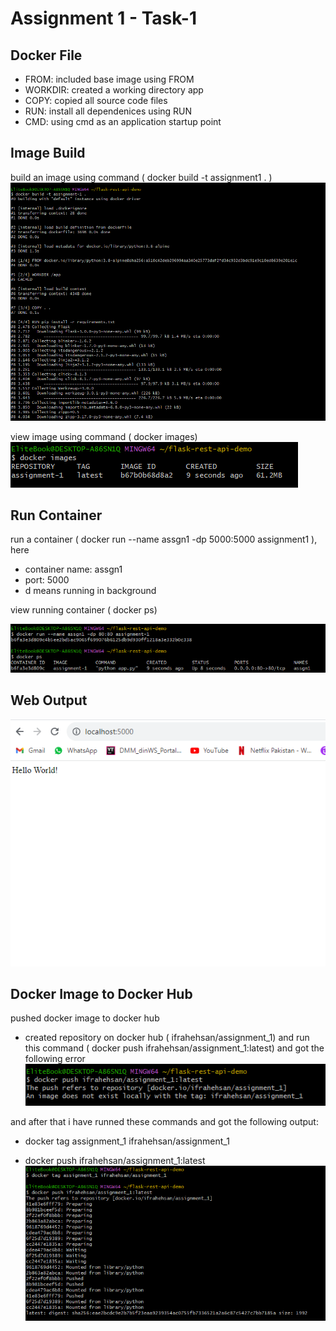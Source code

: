 # Assignment 1 - Task-1

## Docker File
- FROM: included base image using FROM
- WORKDIR: created a working directory app
- COPY: copied all source code files
- RUN: install all dependenices using RUN
- CMD: using cmd as an application startup point

## Image Build
build an image using command ( docker build -t assignment1 . )
![image build command and output](image.png)

view image using command ( docker images)
![docker images](image-2.png)

## Run Container
run a container ( docker run --name assgn1 -dp 5000:5000 assignment1 ), here

- container name: assgn1
- port: 5000
- d means running in background

view running container ( docker ps)

![run and view container](image-3.png)

## Web Output
![Output](image-4.png)


## Docker Image to Docker Hub
pushed docker image to docker hub
- created repository on docker hub  ( ifrahehsan/assignment_1) and run this command ( docker push ifrahehsan/assignment_1:latest) and got the following error
![error image](image-5.png)

and after that i have runned these commands and got the following output:

- docker tag assignment_1 ifrahehsan/assignment_1 

- docker push ifrahehsan/assignment_1:latest
![docker image to docker hub](image-6.png)